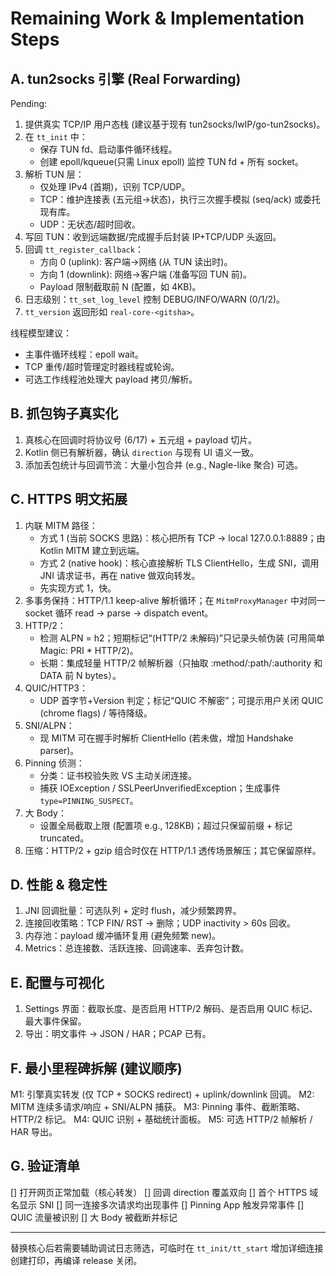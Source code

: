# Remaining Work & Implementation Steps

## A. tun2socks 引擎 (Real Forwarding)
Pending:
1. 提供真实 TCP/IP 用户态栈 (建议基于现有 tun2socks/lwIP/go-tun2socks)。
2. 在 `tt_init` 中：
   - 保存 TUN fd、启动事件循环线程。
   - 创建 epoll/kqueue(只需 Linux epoll) 监控 TUN fd + 所有 socket。
3. 解析 TUN 层：
   - 仅处理 IPv4 (首期)，识别 TCP/UDP。
   - TCP：维护连接表 (五元组->状态)，执行三次握手模拟 (seq/ack) 或委托现有库。
   - UDP：无状态/超时回收。
4. 写回 TUN：收到远端数据/完成握手后封装 IP+TCP/UDP 头返回。
5. 回调 `tt_register_callback`：
   - 方向 0 (uplink): 客户端->网络 (从 TUN 读出时)。
   - 方向 1 (downlink): 网络->客户端 (准备写回 TUN 前)。
   - Payload 限制截取前 N (配置，如 4KB)。
6. 日志级别：`tt_set_log_level` 控制 DEBUG/INFO/WARN (0/1/2)。
7. `tt_version` 返回形如 `real-core-<gitsha>`。

线程模型建议：
* 主事件循环线程：epoll wait。
* TCP 重传/超时管理定时器线程或轮询。
* 可选工作线程池处理大 payload 拷贝/解析。

## B. 抓包钩子真实化
1. 真核心在回调时将协议号 (6/17) + 五元组 + payload 切片。
2. Kotlin 侧已有解析器，确认 `direction` 与现有 UI 语义一致。
3. 添加丢包统计与回调节流：大量小包合并 (e.g., Nagle-like 聚合) 可选。

## C. HTTPS 明文拓展
1. 内联 MITM 路径：
   - 方式 1 (当前 SOCKS 思路)：核心把所有 TCP -> local 127.0.0.1:8889；由 Kotlin MITM 建立到远端。
   - 方式 2 (native hook)：核心直接解析 TLS ClientHello，生成 SNI，调用 JNI 请求证书，再在 native 做双向转发。
   - 先实现方式 1，快。
2. 多事务保持：HTTP/1.1 keep-alive 解析循环；在 `MitmProxyManager` 中对同一 socket 循环 read -> parse -> dispatch event。
3. HTTP/2：
   - 检测 ALPN = h2；短期标记“(HTTP/2 未解码)”只记录头帧伪装 (可用简单 Magic: PRI * HTTP/2)。
   - 长期：集成轻量 HTTP/2 帧解析器（只抽取 :method/:path/:authority 和 DATA 前 N bytes）。
4. QUIC/HTTP3：
   - UDP 首字节+Version 判定；标记“QUIC 不解密”；可提示用户关闭 QUIC (chrome flags) / 等待降级。
5. SNI/ALPN：
   - 现 MITM 可在握手时解析 ClientHello (若未做，增加 Handshake parser)。
6. Pinning 侦测：
   - 分类：证书校验失败 VS 主动关闭连接。
   - 捕获 IOException / SSLPeerUnverifiedException；生成事件 `type=PINNING_SUSPECT`。
7. 大 Body：
   - 设置全局截取上限 (配置项 e.g., 128KB)；超过只保留前缀 + 标记 truncated。
8. 压缩：HTTP/2 + gzip 组合时仅在 HTTP/1.1 透传场景解压；其它保留原样。

## D. 性能 & 稳定性
1. JNI 回调批量：可选队列 + 定时 flush，减少频繁跨界。
2. 连接回收策略：TCP FIN/ RST -> 删除；UDP inactivity > 60s 回收。
3. 内存池：payload 缓冲循环复用 (避免频繁 new)。
4. Metrics：总连接数、活跃连接、回调速率、丢弃包计数。

## E. 配置与可视化
1. Settings 界面：截取长度、是否启用 HTTP/2 解码、是否启用 QUIC 标记、最大事件保留。
2. 导出：明文事件 -> JSON / HAR；PCAP 已有。

## F. 最小里程碑拆解 (建议顺序)
M1: 引擎真实转发 (仅 TCP + SOCKS redirect) + uplink/downlink 回调。
M2: MITM 连续多请求/响应 + SNI/ALPN 捕获。
M3: Pinning 事件、截断策略、HTTP/2 标记。
M4: QUIC 识别 + 基础统计面板。
M5: 可选 HTTP/2 帧解析 / HAR 导出。

## G. 验证清单
[] 打开网页正常加载（核心转发）
[] 回调 direction 覆盖双向
[] 首个 HTTPS 域名显示 SNI
[] 同一连接多次请求均出现事件
[] Pinning App 触发异常事件
[] QUIC 流量被识别
[] 大 Body 被截断并标记

---
替换核心后若需要辅助调试日志筛选，可临时在 `tt_init/tt_start` 增加详细连接创建打印，再编译 release 关闭。
